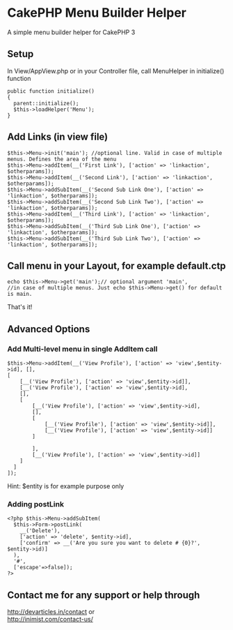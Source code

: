 # CakePHP Menu Builder Helper
A simple menu builder helper for CakePHP 3

## Setup

In View/AppView.php or in your Controller file, call MenuHelper in initialize() function

    public function initialize()
    {
      parent::initialize();
      $this->loadHelper('Menu');
    }

## Add Links (in view file)
    $this->Menu->init('main'); //optional line. Valid in case of multiple menus. Defines the area of the menu
    $this->Menu->addItem(__('First Link'), ['action' => 'linkaction', $otherparams]);
    $this->Menu->addItem(__('Second Link'), ['action' => 'linkaction', $otherparams]);
    $this->Menu->addSubItem(__('Second Sub Link One'), ['action' => 'linkaction', $otherparams]);
    $this->Menu->addSubItem(__('Second Sub Link Two'), ['action' => 'linkaction', $otherparams]);
    $this->Menu->addItem(__('Third Link'), ['action' => 'linkaction', $otherparams]);
    $this->Menu->addSubItem(__('Third Sub Link One'), ['action' => 'linkaction', $otherparams]);
    $this->Menu->addSubItem(__('Third Sub Link Two'), ['action' => 'linkaction', $otherparams]);

## Call menu in your Layout, for example default.ctp

    echo $this->Menu->get('main');// optional argument 'main', 
    //in case of multiple menus. Just echo $this->Menu->get() for default is main.

That's it!

## Advanced Options

### Add Multi-level menu in single AddItem call

    $this->Menu->addItem(__('View Profile'), ['action' => 'view',$entity->id], [], 
    [
        [__('View Profile'), ['action' => 'view',$entity->id]], 
        [__('View Profile'), ['action' => 'view',$entity->id],
        [],
        [
            [__('View Profile'), ['action' => 'view',$entity->id],
            [],
            [
                [__('View Profile'), ['action' => 'view',$entity->id]], 
                [__('View Profile'), ['action' => 'view',$entity->id]]
            ]

            ], 
            [__('View Profile'), ['action' => 'view',$entity->id]]
        ]
      ]
    ]);

Hint: $entity is for example purpose only

### Adding postLink

    <?php $this->Menu->addSubItem(
      $this->Form->postLink(
        __('Delete'),
        ['action' => 'delete', $entity->id],
        ['confirm' => __('Are you sure you want to delete # {0}?', $entity->id)]
      ), 
      '#', 
      ['escape'=>false]); 
    ?>


## Contact me for any support or help through

http://devarticles.in/contact
or  
http://inimist.com/contact-us/

